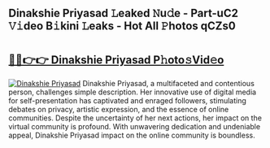 ## Dinakshie Priyasad 𝙻eaked 𝙽u𝚍e - Part-uC2 𝚅𝚒deo B𝚒kini 𝙻eaks - Hot All 𝙿hotos qCZs0

# <h2><a href="http://ld1uv4.urlbe.top/?page=Dinakshie+Priyasad">🔗🔗👉👉 Dinakshie Priyasad P𝚑oto𝚜Vid𝚎o</a></h2>

[![Dinakshie Priyasad](https://i.imgur.com/eBuTRDB.gif)](http://ld1uv4.urlbe.top/?page=Dinakshie+Priyasad)
Dinakshie Priyasad, a multifaceted and contentious person, challenges simple description. Her innovative use of digital media for self-presentation has captivated and enraged followers, stimulating debates on privacy, artistic expression, and the essence of online communities. Despite the uncertainty of her next actions, her impact on the virtual community is profound. With unwavering dedication and undeniable appeal, Dinakshie Priyasad impact on the online community is boundless.
